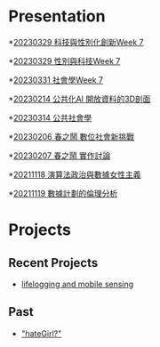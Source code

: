 # Presentation
*[20230329 科技與性別化創新Week 7]()

*[20230329 性別與科技Week 7]()

*[20230331 社會學Week 7](https://docs.google.com/presentation/d/e/2PACX-1vSYxajVrU4xzYJPhLF3_115AYCiPSvZTTYDoUAJKA0AVFt6Q0eYhMw3TjowRsflUKQ9Os0qS-W21wcO/pub?start=false&loop=false&delayms=3000)

*[20230214 公共化AI 開放資料的3D剖面]()

*[20230314 公共社會學]()

*[20230206 春之鬧 數位社會新挑戰]()

*[20230207 春之鬧 實作討論]()


*[20211118 演算法政治與數據女性主義]()

*[20211119 數據計劃的倫理分析]()


# Projects

## Recent Projects
* [lifelogging and mobile sensing]()

## Past
* ["hateGirl?"]()

